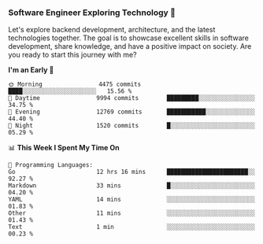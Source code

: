 ### Software Engineer Exploring Technology 🚀 

Let's explore backend development, architecture, and the latest technologies together. The goal is to showcase excellent skills in software development, share knowledge, and have a positive impact on society. Are you ready to start this journey with me?

<!--START_SECTION:waka-->
**I'm an Early 🐤** 

```text
🌞 Morning                4475 commits        ████░░░░░░░░░░░░░░░░░░░░░   15.56 % 
🌆 Daytime                9994 commits        █████████░░░░░░░░░░░░░░░░   34.75 % 
🌃 Evening                12769 commits       ███████████░░░░░░░░░░░░░░   44.40 % 
🌙 Night                  1520 commits        █░░░░░░░░░░░░░░░░░░░░░░░░   05.29 % 
```


📊 **This Week I Spent My Time On** 

```text
💬 Programming Languages: 
Go                       12 hrs 16 mins      ███████████████████████░░   92.27 % 
Markdown                 33 mins             █░░░░░░░░░░░░░░░░░░░░░░░░   04.20 % 
YAML                     14 mins             ░░░░░░░░░░░░░░░░░░░░░░░░░   01.83 % 
Other                    11 mins             ░░░░░░░░░░░░░░░░░░░░░░░░░   01.43 % 
Text                     1 min               ░░░░░░░░░░░░░░░░░░░░░░░░░   00.23 % 
```


<!--END_SECTION:waka-->
